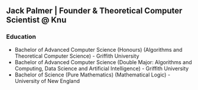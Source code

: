 ## Jack Palmer | Founder & Theoretical Computer Scientist @ Knu

### Education
- Bachelor of Advanced Computer Science (Honours) (Algorithms and Theoretical Computer Science) - Griffith University
- Bachelor of Advanced Computer Science (Double Major: Algorithms and Computing, Data Science and Artificial Intelligence) - Griffith University
- Bachelor of Science (Pure Mathematics) (Mathematical Logic) - University of New England

